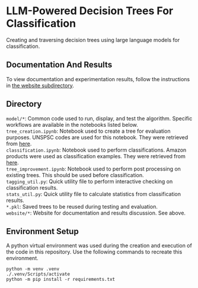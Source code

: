 # LLM-Powered Decision Trees For Classification

Creating and traversing decision trees using large language models for classification.

## Documentation And Results

To view documentation and experimentation results, follow the instructions in [the website subdirectory](./website/README.md).

## Directory

`model/*`: Common code used to run, display, and test the algorithm. Specific workflows are available in the notebooks listed below.\
`tree_creation.ipynb`: Notebook used to create a tree for evaluation purposes. UNSPSC codes are used for this notebook. They were retrieved from [here](https://data.ok.gov/dataset/unspsc-codes).\
`classification.ipynb`: Notebook used to perform classifications. Amazon products were used as classification examples. They were retrieved from [here](https://www.kaggle.com/datasets/asaniczka/amazon-products-dataset-2023-1-4m-products).\
`tree_improvement.ipynb`: Notebook used to perform post processing on existing trees. This should be used before classification.\
`tagging_util.py`: Quick utility file to perform interactive checking on classification results.\
`stats_util.py`: Quick utility file to calculate statistics from classification results.\
`*.pkl`: Saved trees to be reused during testing and evaluation.\
`website/*`: Website for documentation and results discussion. See above.

## Environment Setup

A python virtual environment was used during the creation and execution of the code in this repository. Use the following commands to recreate this environment.

```
python -m venv .venv
./.venv/Scripts/activate
python -m pip install -r requirements.txt
```
